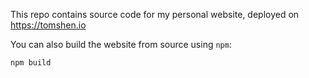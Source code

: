 This repo contains source code for my personal website, deployed on https://tomshen.io

You can also build the website from source using `npm`: 
```shell
npm build
```
